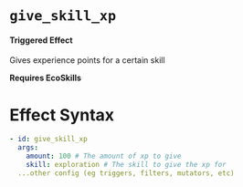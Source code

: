 # `give_skill_xp`
#### Triggered Effect

Gives experience points for a certain skill

**Requires EcoSkills**

# Effect Syntax
```yaml
- id: give_skill_xp
  args:
    amount: 100 # The amount of xp to give
    skill: exploration # The skill to give the xp for
  ...other config (eg triggers, filters, mutators, etc)
```